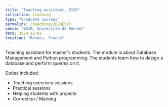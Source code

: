 ```yaml
---
title: "Teaching assistant, ESIR"
collection: teaching
type: "Graduate courses"
permalink: /teaching/2024ESIR
venue: "ESIR, Université de Rennes"
date: 2024-11-01
location: "Rennes, France"
---
```


Teaching assistant for master's students. The module is about Database Management and Python programming.
The students learn how to design a database and perform queries on it.

Duties included:

* Teaching exercises sessions
* Practical sessions
* Helping students with projects
* Correction / Marking

